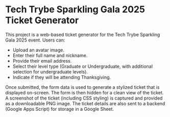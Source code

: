 # Tech Trybe Sparkling Gala 2025 Ticket Generator

This project is a web-based ticket generator for the Tech Trybe Sparkling Gala 2025 event. Users can:
- Upload an avatar image.
- Enter their full name and nickname.
- Provide their email address.
- Select their level type (Graduate or Undergraduate, with additional selection for undergraduate levels).
- Indicate if they will be attending Thanksgiving.

Once submitted, the form data is used to generate a stylized ticket that is displayed on-screen. The form is then hidden for a clean view of the ticket. A screenshot of the ticket (including CSS styling) is captured and provided as a downloadable PNG image. The ticket details are also sent to a backend (Google Apps Script) for storage in a Google Sheet.
